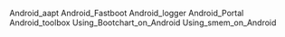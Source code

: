 Android_aapt
Android_Fastboot
Android_logger
Android_Portal
Android_toolbox
Using_Bootchart_on_Android
Using_smem_on_Android
